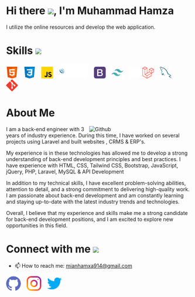 <h1> Hi there <img src = "https://raw.githubusercontent.com/MartinHeinz/MartinHeinz/master/wave.gif" width='50px'>, I'm Muhammad Hamza </h1>
I utilize the online resources and develop the web application.
<br>

<h1> Skills <img src = "https://media2.giphy.com/media/QssGEmpkyEOhBCb7e1/giphy.gif?cid=ecf05e47a0n3gi1bfqntqmob8g9aid1oyj2wr3ds3mg700bl&rid=giphy.gif" width = 32px> </h1>

<img width ='32px' src ='icons/html.svg' style='margin-right:12px'> <img width ='32px' src ='icons/css.svg' style='margin-right:12px'> <img width ='32px' src ='icons/javascript.svg' style='margin-right:12px'> <img width ='80px' src ='icons/jquery.svg' style='margin-right:12px'> <img width ='32px' src ='icons/bootstrap.svg' style='margin-right:12px'> <img width ='32px' src ='icons/tailwind.svg' style='margin-right:12px'> <img width ='32px' style="color:#fff" src ='icons/php.svg' style='margin-right:12px'> <img width ='32px' src ='icons/laravel.svg' style='margin-right:12px'> <img width ='32px' src ='icons/mysql.svg' style='margin-right:12px'> <img width ='32px' src ='icons/git.svg' style='margin-right:12px'>

<h1> About Me </h1>
<img width="55%" align="right" alt="Github" src="https://raw.githubusercontent.com/onimur/.github/master/.resources/git-header.svg" />

I am a back-end engineer with 3 years of industry experience. During this time, I have worked on several projects using Laravel  and built websites , CRMS & ERP's.

My experience is in these technologies has allowed me to develop a strong understanding of back-end development principles and best practices. I have experience with HTML, CSS, Tailwind CSS, Bootstrap, JavaScript, jQuery, PHP, Laravel, MySQL & API Development

In addition to my technical skills, I have excellent problem-solving abilities, attention to detail, and a strong commitment to delivering high-quality work. I am passionate about back-end development and am constantly learning and staying up-to-date with the latest industry trends and technologies.

Overall, I believe that my experience and skills make me a strong candidate for back-end development positions, and I am excited to explore new opportunities in this field.

<h1> Connect with me <img src='https://raw.githubusercontent.com/ShahriarShafin/ShahriarShafin/main/Assets/handshake.gif' width="100px"> </h1>

- 📫 How to reach me: mianhamxa914@gmail.com 


[<img src='icons/github.svg' alt='github' height='40' style='margin-right:12px'>](https://github.com/MuhammadHamza0147)  [<img src='icons/instagram.svg' alt='instagram' height='40' style='margin-right:12px'>](https://www.instagram.com/_mr_hamxa/)  [<img src='icons/twitter.svg' alt='twitter' height='40' style='margin-right:12px'>](https://twitter.com/mr_hamxa266)
